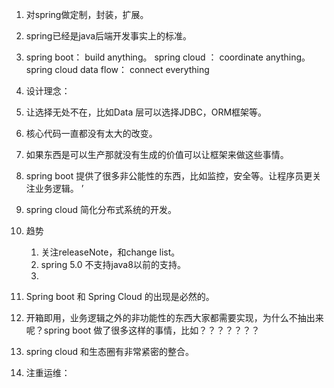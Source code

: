 1. 对spring做定制，封装，扩展。      
2. spring已经是java后端开发事实上的标准。       
3. spring boot： build anything。  spring cloud ： coordinate anything。  spring cloud data flow： connect everything           
4. 设计理念：      
  1. 让选择无处不在，比如Data 层可以选择JDBC，ORM框架等。          
  
  
5. 核心代码一直都没有太大的改变。     
6. 如果东西是可以生产那就没有生成的价值可以让框架来做这些事情。  
7. spring boot 提供了很多非公能性的东西，比如监控，安全等。让程序员更关注业务逻辑。       ’
8. spring cloud 简化分布式系统的开发。  
9. 趋势           
   1. 关注releaseNote，和change list。       
   2. spring 5.0 不支持java8以前的支持。       
   3. 
10. Spring boot 和 Spring Cloud 的出现是必然的。
  1. 开箱即用，业务逻辑之外的非功能性的东西大家都需要实现，为什么不抽出来呢？spring boot 做了很多这样的事情，比如？？？？？？？
  2. spring cloud 和生态圈有非常紧密的整合。     
  3. 注重运维：
